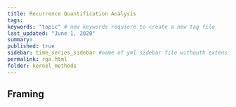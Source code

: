 ```yaml
---
title: Recurrence Quantification Analysis
tags:
keywords: "topic" # new keywords requiere to create a new tag file
last_updated: "June 1, 2020"
summary: 
published: true
sidebar: time_series_sidebar #name of yml sidebar file withouth extension
permalink: rqa.html
folder: kernel_methods
---
```



## Framing